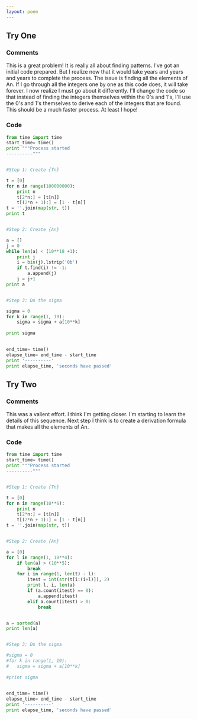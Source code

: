 ```yaml
---
layout: poem
---
```


## Try One

### Comments

This is a great problem! It is really all about finding patterns. I've got an
initial code prepared. But I realize now that it would take years and years and
years to complete the process. The issue is finding all the elements of An. If
I go through all the integers one by one as this code does, it will take
forever. I now realize I must go about it differently. I'll change the code so
that instead of finding the integers themselves within the 0's and 1's, I'll
use the 0's and 1's themselves to derive each of the integers that are found.
This should be a much faster process. At least I hope!

### Code

```python
from time import time
start_time= time()
print """Process started
----------"""


#Step 1: Create {Tn}

t = [0]
for n in range(100000000):
	print n
	t[2*n:] = [t[n]]
	t[(2*n + 1):] = [1 - t[n]]
t = ''.join(map(str, t))
print t


#Step 2: Create {An}

a = []
j = 0
while len(a) < (10**18 +1):
	print j
	i = bin(j).lstrip('0b')
	if t.find(i) != -1:
		a.append(j)
	j = j+1
print a


#Step 3: Do the sigma

sigma = 0
for k in range(1, 19):
	sigma = sigma + a[10**k]
	
print sigma
		

end_time= time()
elapse_time= end_time - start_time
print '----------'
print elapse_time, 'seconds have passed'
```

## Try Two

### Comments

This was a valient effort. I think I'm getting closer. I'm starting to learn
the details of this sequence. Next step I think is to create a derivation
formula that makes all the elements of An.

### Code

```python
from time import time
start_time= time()
print """Process started
----------"""


#Step 1: Create {Tn}

t = [0]
for n in range(10**6):
	print n
	t[2*n:] = [t[n]]
	t[(2*n + 1):] = [1 - t[n]]
t = ''.join(map(str, t))


#Step 2: Create {An}

a = [0]
for l in range(1, 10**4):
	if len(a) > (10**5):
		break
	for i in range(1, len(t) - l):
		itest = int(str(t[i:(i+l)]), 2)
		print l, i, len(a)
		if (a.count(itest) == 0):
			a.append(itest)
		elif a.count(itest) > 0:
			break


a = sorted(a)
print len(a)


#Step 3: Do the sigma

#sigma = 0
#for k in range(1, 19):
#	sigma = sigma + a[10**k]
	
#print sigma
		

end_time= time()
elapse_time= end_time - start_time
print '----------'
print elapse_time, 'seconds have passed'
```
